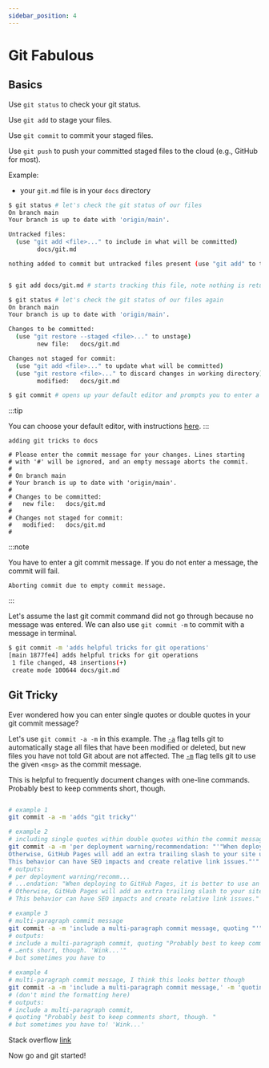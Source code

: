 ```yaml
---
sidebar_position: 4
---
```


# Git Fabulous

## Basics

Use `git status` to check your git status.

Use `git add` to stage your files.

Use `git commit` to commit your staged files.

Use `git push` to push your committed staged files to the cloud (e.g., GitHub for most).

Example:
- your `git.md` file is in your `docs` directory

```bash
$ git status # let's check the git status of our files                                                                                                                                                                            
On branch main
Your branch is up to date with 'origin/main'.

Untracked files:
  (use "git add <file>..." to include in what will be committed)
        docs/git.md

nothing added to commit but untracked files present (use "git add" to track)


$ git add docs/git.md # starts tracking this file, note nothing is returned

$ git status # let's check the git status of our files again                                                                                                                                                               
On branch main
Your branch is up to date with 'origin/main'.

Changes to be committed:
  (use "git restore --staged <file>..." to unstage)
        new file:   docs/git.md

Changes not staged for commit:
  (use "git add <file>..." to update what will be committed)
  (use "git restore <file>..." to discard changes in working directory)
        modified:   docs/git.md

$ git commit # opens up your default editor and prompts you to enter a message for the commit
```

:::tip

You can choose your default editor, with instructions [here](https://docs.github.com/en/get-started/getting-started-with-git/associating-text-editors-with-git).
:::


```COMMIT_EDITMSG
adding git tricks to docs

# Please enter the commit message for your changes. Lines starting
# with '#' will be ignored, and an empty message aborts the commit.
#
# On branch main
# Your branch is up to date with 'origin/main'.
#
# Changes to be committed:
#	new file:   docs/git.md
#
# Changes not staged for commit:
#	modified:   docs/git.md
#

```

:::note

You have to enter a git commit message. If you do not enter a message, the commit will fail.
```
Aborting commit due to empty commit message.
```
:::

Let's assume the last git commit command did not go through because no message was entered.
We can also use `git commit -m` to commit with a message in terminal.

```bash
$ git commit -m 'adds helpful tricks for git operations'
[main 1877fe4] adds helpful tricks for git operations
 1 file changed, 48 insertions(+)
 create mode 100644 docs/git.md
```

## Git Tricky

Ever wondered how you can enter single quotes or double quotes in your git commit message?

Let's use `git commit -a -m` in this example. The [`-a`](https://git-scm.com/docs/git-commit#Documentation/git-commit.txt--a) flag tells git to automatically stage all files that have been modified or deleted, but new files you have not told Git about are not affected. The [`-m`](https://git-scm.com/docs/git-commit#Documentation/git-commit.txt--mltmsggt) flag tells git to use the given `<msg>` as the commit message.

This is helpful to frequently document changes with one-line commands. Probably best to keep comments short, though.

```bash

# example 1
git commit -a -m 'adds "git tricky"'

# example 2
# including single quotes within double quotes within the commit message which is in single quotes 
git commit -a -m 'per deployment warning/recommendation: "'"When deploying to GitHub Pages, it is better to use an explicit '"'trailingSlash'"' site config.
Otherwise, GitHub Pages will add an extra trailing slash to your site urls only on direct-access (not when navigation) with a server redirect.
This behavior can have SEO impacts and create relative link issues."'"'
# outputs:
# per deployment warning/recomm...
# ...endation: "When deploying to GitHub Pages, it is better to use an explicit 'trailingSlash' site config.
# Otherwise, GitHub Pages will add an extra trailing slash to your site urls only on direct-access (not when navigation) with a server redirect.
# This behavior can have SEO impacts and create relative link issues."

# example 3
# multi-paragraph commit message
git commit -a -m 'include a multi-paragraph commit message, quoting "'"Probably best to keep comments short, though. '"'Wink...'"'"'"' -m 'but sometimes you have to'
# outputs:
# include a multi-paragraph commit, quoting "Probably best to keep comm…
# …ents short, though. 'Wink...'"
# but sometimes you have to

# example 4
# multi-paragraph commit message, I think this looks better though
git commit -a -m 'include a multi-paragraph commit message,' -m 'quoting "'"Probably best to keep comments short, though. "'"' -m 'but sometimes you have to! '"'Wink...'"''
# (don't mind the formatting here)
# outputs:
# include a multi-paragraph commit, 
# quoting "Probably best to keep comments short, though. "
# but sometimes you have to! 'Wink...'
```

Stack overflow [link](https://stackoverflow.com/a/16033290/16330123)

Now go and git started!
